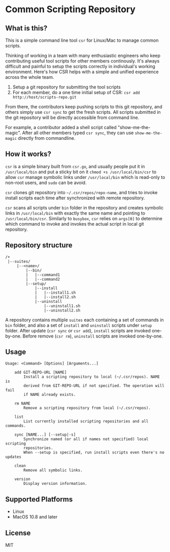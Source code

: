 # Common Scripting Repository

## What is this?

This is a simple command line tool `csr` for Linux/Mac to manage common scripts.

Thinking of working in a team with many enthusiastic engineers who keep contributing useful tool scripts for other members continously.
It's always difficult and painful to setup the scripts correctly in individual's working environment.
Here's how CSR helps with a simple and unified experience across the whole team.

1. Setup a git repository for submitting the tool scripts
2. For each member, do a one time initial setup of CSR: `csr add http://host/scripts-repo.git`

From there, the contributors keep pushing scripts to this git repository, and others simply use `csr sync` to get the fresh scripts.
All scripts submitted in the git repository will be directly accessible from command line.

For example, a contributor added a shell script called "show-me-the-magic".
After all other members typed `csr sync`, they can use `show-me-the-magic` directly from commandline.

## How it works?

`csr` is a simple binary built from `csr.go`,
and usually people put it in `/usr/local/bin`
and put a sticky bit on it `chmod +s /usr/local/bin/csr` to allow `csr` manage symbolic links
under `/usr/local/bin` which is read-only to non-root users, and `sudo` can be avoid.

`csr` clones git repository into `~/.csr/repos/repo-name`, and tries to invoke install scripts each time after synchronized with remote repository.

`csr` scans all scripts under `bin` folder in the repository and creates symbolic links in `/usr/local/bin` with exactly the same name and pointing to `/usr/local/bin/csr`.
Similarly to `busybox`, `csr` relies on `args[0]` to determine which command to invoke and invokes the actual script in local git repository.

## Repository structure

```
/+
 |--suites/
     |--<name>/
         |--bin/
         |   |--command1
         |   |--command2
         |--setup/
             |--install
             |   |--install1.sh
             |   |--install2.sh
             |--uninstall
                 |--uninstall1.sh
                 |--uninstall2.sh
```

A repository contains multiple `suites` each containing a set of commands in `bin` folder, and also a set of `install` and `uninstall` scripts under `setup` folder.
After update (`csr sync` or `csr add`), `install` scripts are invoked one-by-one. Before remove (`csr rm`), `uninstall` scripts are invoked one-by-one.

## Usage

```
Usage: <Command> [Options] [Arguments...]

    add GIT-REPO-URL [NAME]
        Install a scripting repository to local (~/.csr/repos). NAME is
        derived from GIT-REPO-URL if not specified. The operation will fail
        if NAME already exists.

    rm NAME
        Remove a scripting repository from local (~/.csr/repos).

    list
        List currently installed scripting repositories and all commands.

    sync [NAME...] [--setup|-s]
        Synchronize named (or all if names not specified) local scripting
        repositories.
        When --setup is specified, run install scripts even there's no updates

    clean
        Remove all symbolic links.

    version
        Display version information.
```

## Supported Platforms

- Linux
- MacOS 10.8 and later

## License

MIT
